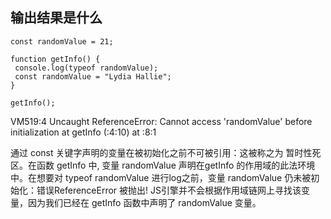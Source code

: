 ## 输出结果是什么
```
const randomValue = 21;

function getInfo() {
 console.log(typeof randomValue);
 const randomValue = "Lydia Hallie";
}

getInfo();
```
VM519:4 Uncaught ReferenceError: Cannot access 'randomValue' before initialization
    at getInfo (<anonymous>:4:10)
    at <anonymous>:8:1


通过 const 关键字声明的变量在被初始化之前不可被引用：这被称之为 暂时性死区。在函数 getInfo 中, 变量 randomValue 声明在getInfo 的作用域的此法环境中。在想要对 typeof randomValue 进行log之前，变量 randomValue 仍未被初始化：错误ReferenceError 被抛出! JS引擎并不会根据作用域链网上寻找该变量，因为我们已经在 getInfo 函数中声明了 randomValue 变量。